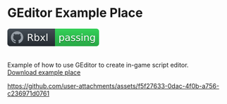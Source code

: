 # GEditor Example Place
<div align="left">
	<a href="https://www.roblox.com/groups/33231285/The-Mountain-Games#!/about">
		<img src="https://github.com/gdr1461/GEditor/blob/main/svgviewer-output.svg" alt="Roblox Group">
	</a>
</div>
<br>

Example of how to use GEditor to create in-game script editor. <br />
[Download example place](https://github.com/gdr1461/GEditor/blob/ExamplePlace/GEditor_ExamplePlace.rbxl)

https://github.com/user-attachments/assets/f5f27633-0dac-4f0b-a756-c236971d0761
